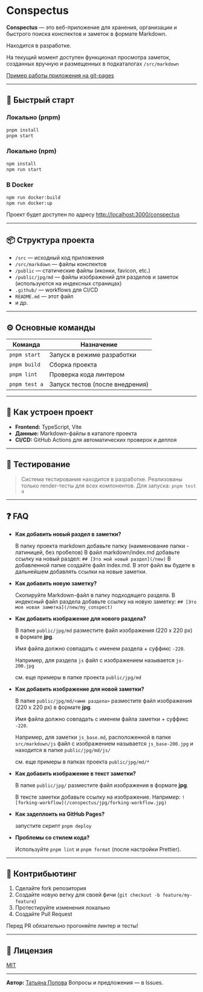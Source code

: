 # Conspectus

**Conspectus** — это веб-приложение для хранения, организации и быстрого поиска конспектов и заметок в формате Markdown.

Находится в разработке.

На текущий момент доступен функционал просмотра заметок, созданных вручную и размещенных в подкаталогах `/src/markdown`

[Пример работы приложения на git-pages](https://tatnik.github.io/conspectus/) 

---

## 🚀 Быстрый старт

### Локально (pnpm)

```bash
pnpm install
pnpm start
```
### Локально (npm)

```bash
npm install
npm run start
```
### В Docker

```bash
npm run docker:build
npm run docker:up
```

Проект будет доступен по адресу [http://localhost:3000/conspectus](http://localhost:3000/conspectus)

---

## 📦 Структура проекта

- `/src` — исходный код приложения
- `/src/markdown` — файлы конспектов
- `/public` — статические файлы (иконки, favicon, etc.)
- `/public/jpg/md` — файлы изображений для разделов и заметок (используются на индексных страницах)
- `.github/` — workflows для CI/CD
- `README.md` — этот файл
- и др.

---

## ⚙️ Основные команды

| Команда       | Назначение                      |
| ------------- | ------------------------------- |
| `pnpm start`  | Запуск в режиме разработки      |
| `pnpm build`  | Сборка проекта                  |
| `pnpm lint`   | Проверка кода линтером          |
| `pnpm test a` | Запуск тестов (после внедрения) |

---

## 📝 Как устроен проект

- **Frontend:** TypeScript, Vite
- **Данные:** Markdown-файлы в каталоге проекта
- **CI/CD:** GitHub Actions для автоматических проверок и деплоя

---

## 🧪 Тестирование

> Система тестирования находится в разработке.
> Реализованы только render-тесты для всех компонентов.
> Для запуска:
> `pnpm test a`

---

## ❓ FAQ

- **Как добавить новый раздел в заметки?**

  В папку проекта markdown добавьте папку (наименование папки - латиницей, без пробелов)
  В файл markdown/index.md добавьте ссылку на новый раздел: 
  `## [Это мой новый раздел](/new)`
  В добавленной папке создайте файл index.md. В этот файл вы будете в дальнейшем добавлять ссылки на новые заметки.

- **Как добавить новую заметку?**

  Скопируйте Markdown-файл в папку подходящего раздела.
  В индексный файл раздела добавьте ссылку на новую заметку: `## [Это моя новая заметка](/new/my_conspect)`

- **Как добавить изображение для нового раздела?**

  В папке `public/jpg/md` разместите файл изображения (220 х 220 px) в формате __jpg__.

  Имя файла должно совпадать с именем раздела + суффикс `-220`. 
  
  Например, для раздела `js`  файл с изображением называется `js-200.jpg`
  
  см. еще примеры в папке проекта `public/jpg/md`

- **Как добавить изображение для новой заметки?**

  В папке `public/jpg/md/<имя раздела>` разместите файл изображения (220 х 220 px) в формате __jpg__.

  Имя файла должно совпадать с именем файла заметки  + суффикс `-220`. 
  
  Например, для заметки `js_base.md`, расположенной в папке `src/markdown/js` файл с изображением называется `js_base-200.jpg` и находится в папке `public/jpg/md/js/`
  
  см. еще примеры в папках проекта `public/jpg/md/*`

- **Как добавить изображение в текст заметки?**

  В папке `public/jpg/` разместите файл изображения в формате __jpg__.

  В тексте заметки добавьте ссылку на изображение. Например:
  ```![forking-workflow](/conspectus/jpg/forking-workflow.jpg)```


- **Как задеплоить на GitHub Pages?**

  запустите скрипт `pnpm deploy`
  

- **Проблемы со стилем кода?**

  Используйте `pnpm lint` и `pnpm format` (после настройки Prettier).

---

## 🤝 Контрибьютинг

1. Сделайте fork репозитория
2. Создайте новую ветку для своей фичи (`git checkout -b feature/my-feature`)
3. Протестируйте изменения локально
4. Создайте Pull Request

Перед PR обязательно прогоняйте линтер и тесты!

---

## 📄 Лицензия

[MIT](./LICENSE)

---

**Автор:** [Татьяна Попова](https://github.com/tatnik)
Вопросы и предложения — в Issues.
